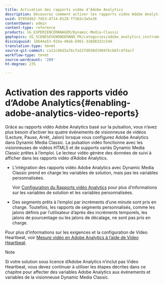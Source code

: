 ```yaml
---
title: Activation des rapports vidéo d’Adobe Analytics
description: Découvrez comment activer les rapports vidéo Adobe Analytics.
uuid: 078594b2-7d53-4714-8128-ff3b5c3a5e36
contentOwner: admin
content-type: reference
products: SG_EXPERIENCEMANAGER/Dynamic-Media-Classic
geptopics: SG_SCENESEVENONDEMAND_PK/categories/adobe_analytics_instrumentation_kit
discoiquuid: 18644a53-92da-40ab-b961-318d8332c54d
translation-type: tm+mt
source-git-commit: ca12c96d3a76cfa52fd930d190476cb6fc4f4ac7
workflow-type: tm+mt
source-wordcount: '209'
ht-degree: 23%

---
```



# Activation des rapports vidéo d’Adobe Analytics{#enabling-adobe-analytics-video-reports}

Grâce au rapports vidéo Adobe Analytics basé sur la pulsation, vous n’avez plus besoin d’activer les quatre événements de visionneuse de vidéos (Lecture, Pause, Arrêt, Jalon) lorsque vous configurez Adobe Analytics dans Dynamic Media Classic. La pulsation vidéo fonctionne avec les visionneuses de vidéos HTML5 et de supports variés Dynamic Media Classic prêtes à l’emploi. Le lecteur vidéo génère des données de suivi à afficher dans les rapports vidéo d’Adobe Analytics.

* L’intégration des rapports vidéo Adobe Analytics avec Dynamic Media Classic prend en charge les variables de solution, mais pas les variables personnalisées.

   Voir [Configuration du Rapports vidéo Analytics](https://microsite.omniture.com/t2/help/en_US/sc/appmeasurement/hbvideo/video_analytics_config.html) pour plus d’informations sur les variables de solution et les variables personnalisées.

* Des segments prêts à l’emploi par incréments d’une minute sont pris en charge. Toutefois, les rapports de segments personnalisés, comme les jalons définis par l’utilisateur d’après des incréments temporels, les jalons de pourcentage ou les jalons de décalage, ne sont pas pris en charge.

Pour plus d’informations sur les exigences et la configuration de Video Heartbeat, voir [Mesure vidéo en Adobe Analytics à l’aide de Video Heartbeat](https://microsite.omniture.com/t2/help/en_US/sc/appmeasurement/hbvideo/).

>[!NOTE]
>
>Si votre solution sous licence d’Adobe Analytics n’inclut pas Video Heartbeat, vous devez continuer à utiliser les étapes décrites dans ce chapitre pour affecter des variables Adobe Analytics aux événements et variables de la visionneuse Dynamic Media Classic.

